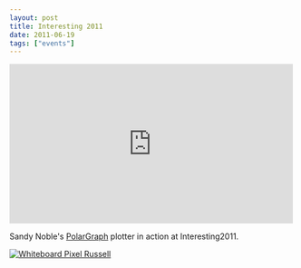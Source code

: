 ```yaml
---
layout: post
title: Interesting 2011
date: 2011-06-19
tags: ["events"]
---
```


<iframe src="http://player.vimeo.com/video/25290781?title=0&byline=0&portrait=0" width="500" height="281" frameborder="0"></iframe>

Sandy Noble's [PolarGraph](polargraph.co.uk) plotter in action at Interesting2011.

[![Whiteboard Pixel Russell ](https://farm6.static.flickr.com/5198/5846560890_124f45f9c6.jpg)](http://www.flickr.com/photos/knolleary/5846560890/ "Whiteboard Pixel Russell  by knolleary, on Flickr")